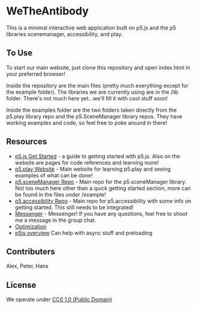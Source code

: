 # WeTheAntibody

This is a minimal interactive web application built on p5.js and the p5 libraries scenemanager, accessibility, and play.

## To Use

To start our main website, just clone this repository and open index.html in your preferred browser!

Inside the repository are the main files (pretty much everything except for the example folder). The libraries we are currently using are in the /lib folder. There's not much here yet...we'll fill it with cool stuff soon!

Inside the examples folder are the two folders taken directly from the p5.play library repo and the p5.SceneManager library repos. They have working examples and code, so feel free to poke around in there!


## Resources

- [p5.js Get Started](https://p5js.org/get-started/) - a guide to getting started with p5.js. Also on the website are pages for code references and learning more!
- [p5.play Website](https://molleindustria.github.io/p5.play/) - Main website for learning p5.play and seeing examples of what can be done!
- [p5.sceneManager Repo](https://github.com/mveteanu/p5.SceneManager) - Main repo for the p5.sceneManager library. Not too much here other than a quick getting started section, more can be found in the files under /example!
- [p5.accessibility Repo](https://github.com/processing/p5.accessibility) - Main repo for p5.accessibility with some info on getting started. This still needs to be integrated!
- [Messenger](https://www.messenger.com/t/4011751315566157) - Messenger! If you have any questions, feel free to shoot me a message in the group chat.
- [Optimization](https://github.com/processing/p5.js/wiki/Optimizing-p5.js-Code-for-Performance#frontload-image-processing)
- [p5js overview](https://github.com/processing/p5.js/wiki/p5.js-overview#loading-screen) Can help with async stuff and preloading


## Contributers

Alex, Peter, Hans

## License

We operate under [CC0 1.0 (Public Domain)](LICENSE.md)
